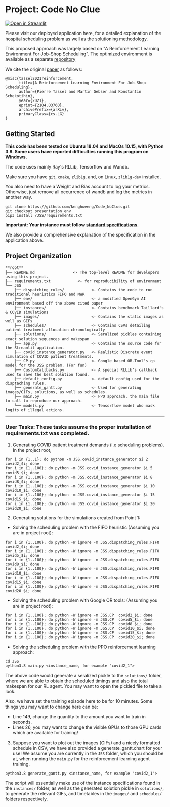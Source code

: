 Project: Code No Clue
==============================
[![Open in Streamlit](https://static.streamlit.io/badges/streamlit_badge_black_white.svg)](https://share.streamlit.io/kenghweeng/code_noclue/presentation_env/JSS/app.py)

Please visit our deployed application here, for a detailed explanation of the hospital scheduling problem as well as the solutioning methodology.

This proposed approach was largely based on "A Reinforcement Learning Environment For Job-Shop Scheduling". The optimized environment is available as a separate [repository](https://github.com/prosysscience/JSSEnv)

We cite the original [paper](https://arxiv.org/abs/2104.03760) as follows:

```
@misc{tassel2021reinforcement,
      title={A Reinforcement Learning Environment For Job-Shop Scheduling}, 
      author={Pierre Tassel and Martin Gebser and Konstantin Schekotihin},
      year={2021},
      eprint={2104.03760},
      archivePrefix={arXiv},
      primaryClass={cs.LG}
}
```

Getting Started
------------

**This code has been tested on Ubuntu 18.04 and MacOs 10.15, with Python 3.8.
Some users have reported difficulties running this program on Windows.**

The code uses mainly Ray's RLLib, Tensorflow and Wandb.

Make sure you have `git`, `cmake`, `zlib1g`, and, on Linux, `zlib1g-dev` installed.

You also need to have a Weight and Bias account to log your metrics. 
Otherwise, just remove all occurrence of wandb and log the metrics in another way.


```shell (bash/zsh/sh)
git clone https://github.com/kenghweeng/Code_NoClue.git
git checkout presentation_env
pip3 install /JSS/requirements.txt
```

**Important: Your instance must follow [standard specifications](http://jobshop.jjvh.nl/explanation.php#taillard_def).**

We also provide a comprehensive explanation of the specification in the application above.

Project Organization
------------
    **root**
    ├── README.md                 <- The top-level README for developers using this project.
    ├── requirements.txt            <- for reproducibility of environment
    └── JSS
        ├── dispatching_rules/            <- Contains the code to run traditional heuristics FIFO and MWR
        ├── env/                          <- a modified OpenGym AI environment based off the above cited paper
        ├── instances/                    <- Contains benchmark Taillard's & COVID simulations
        ├── images/                       <- Contains the static images as well as GIFs
        ├── schedules/                    <- Contains CSVs detailing patient treatment allocation chronologically
        ├── solutions/                    <- Seralized pickles containing exact solution sequences and makespan
        ├── app.py                        <- Contains the source code for the Streamlit application.
        ├── covid_instance_generator.py   <- Realistic Discrete event simulation of COVID patient treatments.
        ├── CP.py                         <- Google based OR-Tool's cp model for the JSS problem. (For fun)
        ├── CustomCallbacks.py            <- A special RLLib's callback used to save the best solution found.
        ├── default_config.py             <- default config used for the disptaching rules.
        ├── generate_gantt.py             <- Used for generating images/GIFs, solutions, as well as schedules.
        ├── main.py                       <- PPO approach, the main file to call to reproduce our approach.
        └── models.py                     <- Tensorflow model who mask logits of illegal actions.
        
--------

### User Tasks: These tasks assume the proper installation of requirements.txt was completed.

1. Generating COVID patient treatment demands (i.e scheduling problems). In the project root,
```
for i in {1..1}; do python -m JSS.covid_instance_generator $i 2 covid2_$i; done
for i in {1..100}; do python -m JSS.covid_instance_generator $i 5 covid5_$i; done
for i in {1..100}; do python -m JSS.covid_instance_generator $i 8 covid8_$i; done
for i in {1..100}; do python -m JSS.covid_instance_generator $i 10 covid10_$i; done
for i in {1..100}; do python -m JSS.covid_instance_generator $i 15 covid15_$i; done
for i in {1..100}; do python -m JSS.covid_instance_generator $i 20 covid20_$i; done
```


2. Generating solutions for the simulations created from Point 1: 
* Solving the scheduling problem with the FIFO heuristic (Assuming you are in project root):
```
for i in {1..100}; do python -W ignore -m JSS.dispatching_rules.FIFO covid2_$i; done
for i in {1..100}; do python -W ignore -m JSS.dispatching_rules.FIFO  covid5_$i; done
for i in {1..100}; do python -W ignore -m JSS.dispatching_rules.FIFO  covid8_$i; done
for i in {1..100}; do python -W ignore -m JSS.dispatching_rules.FIFO  covid10_$i; done
for i in {1..100}; do python -W ignore -m JSS.dispatching_rules.FIFO  covid15_$i; done
for i in {1..100}; do python -W ignore -m JSS.dispatching_rules.FIFO  covid20_$i; done
```
* Solving the scheduling problem with Google OR tools: (Assuming you are in project root):
```
for i in {1..100}; do python -W ignore -m JSS.CP  covid2_$i; done
for i in {1..100}; do python -W ignore -m JSS.CP  covid5_$i; done
for i in {1..100}; do python -W ignore -m JSS.CP  covid8_$i; done
for i in {1..100}; do python -W ignore -m JSS.CP  covid10_$i; done
for i in {1..100}; do python -W ignore -m JSS.CP  covid15_$i; done
for i in {1..100}; do python -W ignore -m JSS.CP  covid20_$i; done
```
* Solving the scheduling problem with the PPO reinforcement learning approach:
```
cd JSS
python3.8 main.py <instance_name, for example "covid2_1">
```
The above code would generate a seralized pickle to the `solutions/` folder, where we are able to obtain the scheduled timings and also the total makespan for our RL agent. You may want to open the pickled file to take a look.

Also, we have set the training episode here to be for 10 minutes. Some things you may want to change here can be:
- Line 149, change the quantity to the amount you want to train in seconds.
- Lines 26, you may want to change the visible GPUs to those GPU cards which are available for training!


3. Suppose you want to plot out the images (GIFs) and a nicely formatted schedule in CSV, we have also provided a generate_gantt.chart for your use! We assume you are currently in the `JSS` folder, which you should be at, when running the `main.py` for the reinforcement learning agent training.

`python3.8 generate_gantt.py <instance_name, for example "covid2_1">`

The script will essentially make use of the instance specifications found in the `instances/` folder, as well as the generated solution pickle in `solutions/`, to generate the relevant GIFs, and timetables in the `images/` and `schedules/` folders respectively.

